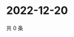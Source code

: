 # 2022-12-20

共 0 条

<!-- BEGIN WEIBO -->
<!-- 最后更新时间 Tue Dec 20 2022 00:20:15 GMT+0800 (China Standard Time) -->

<!-- END WEIBO -->
